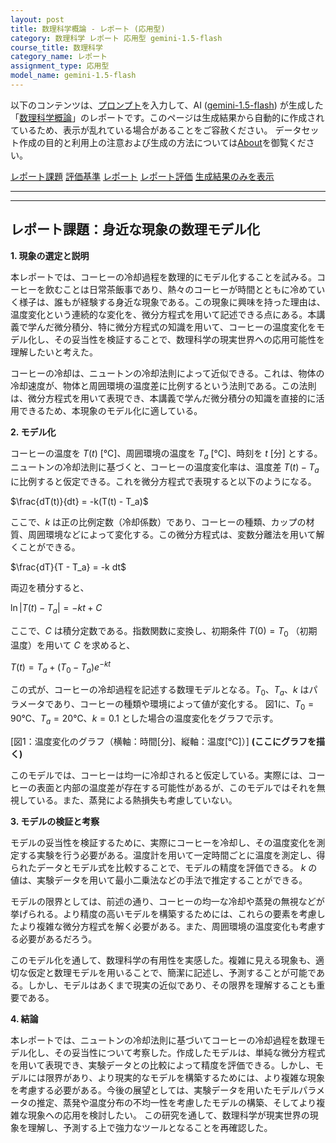 ```yaml
---
layout: post
title: 数理科学概論 - レポート (応用型)
category: 数理科学 レポート 応用型 gemini-1.5-flash
course_title: 数理科学
category_name: レポート
assignment_type: 応用型
model_name: gemini-1.5-flash
---
```


以下のコンテンツは、[プロンプト](http://127.0.0.1:8000/generated/数理科学/gemini-1.5-flash/prompt_レポート-応用型.md)を入力して、AI ([gemini-1.5-flash](contents/gemini-1.5-flash)) が生成した「[数理科学概論](/contents/数理科学/)」のレポートです。このページは生成結果から自動的に作成されているため、表示が乱れている場合があることをご容赦ください。
データセット作成の目的と利用上の注意および生成の方法については[About](/About)を御覧ください。

[レポート課題](../レポート課題-応用型)
[評価基準](../評価基準-応用型)
[レポート](../レポート-応用型)
[レポート評価](../レポート評価-応用型)
[生成結果のみを表示](http://127.0.0.1:8000/generated/数理科学/gemini-1.5-flash/レポート-応用型.md)
  

***
***
  
## レポート課題：身近な現象の数理モデル化

**1. 現象の選定と説明**

本レポートでは、コーヒーの冷却過程を数理的にモデル化することを試みる。コーヒーを飲むことは日常茶飯事であり、熱々のコーヒーが時間とともに冷めていく様子は、誰もが経験する身近な現象である。この現象に興味を持った理由は、温度変化という連続的な変化を、微分方程式を用いて記述できる点にある。本講義で学んだ微分積分、特に微分方程式の知識を用いて、コーヒーの温度変化をモデル化し、その妥当性を検証することで、数理科学の現実世界への応用可能性を理解したいと考えた。

コーヒーの冷却は、ニュートンの冷却法則によって近似できる。これは、物体の冷却速度が、物体と周囲環境の温度差に比例するという法則である。この法則は、微分方程式を用いて表現でき、本講義で学んだ微分積分の知識を直接的に活用できるため、本現象のモデル化に適している。


**2. モデル化**

コーヒーの温度を $T(t)$ [℃]、周囲環境の温度を $T_a$ [℃]、時刻を $t$ [分] とする。ニュートンの冷却法則に基づくと、コーヒーの温度変化率は、温度差 $T(t) - T_a$ に比例すると仮定できる。これを微分方程式で表現すると以下のようになる。

$\frac{dT(t)}{dt} = -k(T(t) - T_a)$

ここで、$k$ は正の比例定数（冷却係数）であり、コーヒーの種類、カップの材質、周囲環境などによって変化する。この微分方程式は、変数分離法を用いて解くことができる。

$\frac{dT}{T - T_a} = -k dt$

両辺を積分すると、

$\ln|T(t) - T_a| = -kt + C$

ここで、$C$ は積分定数である。指数関数に変換し、初期条件 $T(0) = T_0$ （初期温度）を用いて $C$ を求めると、

$T(t) = T_a + (T_0 - T_a)e^{-kt}$

この式が、コーヒーの冷却過程を記述する数理モデルとなる。$T_0$、$T_a$、$k$ はパラメータであり、コーヒーの種類や環境によって値が変化する。  図1に、$T_0 = 90$℃、$T_a = 20$℃、$k = 0.1$ とした場合の温度変化をグラフで示す。

[図1：温度変化のグラフ（横軸：時間[分]、縦軸：温度[℃]）]  **(ここにグラフを描く)**

このモデルでは、コーヒーは均一に冷却されると仮定している。実際には、コーヒーの表面と内部の温度差が存在する可能性があるが、このモデルではそれを無視している。また、蒸発による熱損失も考慮していない。


**3. モデルの検証と考察**

モデルの妥当性を検証するために、実際にコーヒーを冷却し、その温度変化を測定する実験を行う必要がある。温度計を用いて一定時間ごとに温度を測定し、得られたデータとモデル式を比較することで、モデルの精度を評価できる。  $k$ の値は、実験データを用いて最小二乗法などの手法で推定することができる。

モデルの限界としては、前述の通り、コーヒーの均一な冷却や蒸発の無視などが挙げられる。より精度の高いモデルを構築するためには、これらの要素を考慮したより複雑な微分方程式を解く必要がある。また、周囲環境の温度変化も考慮する必要があるだろう。

このモデル化を通して、数理科学の有用性を実感した。複雑に見える現象も、適切な仮定と数理モデルを用いることで、簡潔に記述し、予測することが可能である。しかし、モデルはあくまで現実の近似であり、その限界を理解することも重要である。


**4. 結論**

本レポートでは、ニュートンの冷却法則に基づいてコーヒーの冷却過程を数理モデル化し、その妥当性について考察した。作成したモデルは、単純な微分方程式を用いて表現でき、実験データとの比較によって精度を評価できる。しかし、モデルには限界があり、より現実的なモデルを構築するためには、より複雑な現象を考慮する必要がある。今後の展望としては、実験データを用いたモデルパラメータの推定、蒸発や温度分布の不均一性を考慮したモデルの構築、そしてより複雑な現象への応用を検討したい。  この研究を通して、数理科学が現実世界の現象を理解し、予測する上で強力なツールとなることを再確認した。
